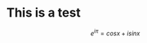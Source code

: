 <script type="text/javascript" src="http://cdn.mathjax.org/mathjax/latest/MathJax.js?config=TeX-AMS-MML_HTMLorMML"></script>

# This is a test

$${e^ {i \pi}} = cosx + isinx$$

